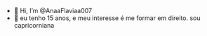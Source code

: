 - 👋 Hi, I’m @AnaaFlaviaa007
- 👀 eu tenho 15 anos, e meu interesse é me formar em direito. 
sou capricorniana

